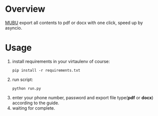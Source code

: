 # Overview
[MUBU](https://mubu.com) export all contents to pdf or docx with one click, speed up by asyncio.
# Usage
1. install requirements in your virtaulenv of course:
    ```
    pip install -r requirements.txt
    ```
2. run script:
    ```
    python run.py
    ```
3. enter your phone number, password and export file type(**pdf** or **docx**) according to the guide.
5. waiting for complete.
